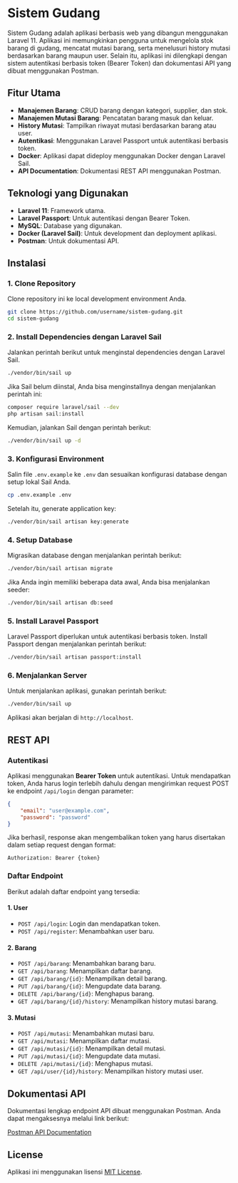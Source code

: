 
# Sistem Gudang

Sistem Gudang adalah aplikasi berbasis web yang dibangun menggunakan Laravel 11. Aplikasi ini memungkinkan pengguna untuk mengelola stok barang di gudang, mencatat mutasi barang, serta menelusuri history mutasi berdasarkan barang maupun user. Selain itu, aplikasi ini dilengkapi dengan sistem autentikasi berbasis token (Bearer Token) dan dokumentasi API yang dibuat menggunakan Postman.

## Fitur Utama

- **Manajemen Barang**: CRUD barang dengan kategori, supplier, dan stok.
- **Manajemen Mutasi Barang**: Pencatatan barang masuk dan keluar.
- **History Mutasi**: Tampilkan riwayat mutasi berdasarkan barang atau user.
- **Autentikasi**: Menggunakan Laravel Passport untuk autentikasi berbasis token.
- **Docker**: Aplikasi dapat dideploy menggunakan Docker dengan Laravel Sail.
- **API Documentation**: Dokumentasi REST API menggunakan Postman.

## Teknologi yang Digunakan

- **Laravel 11**: Framework utama.
- **Laravel Passport**: Untuk autentikasi dengan Bearer Token.
- **MySQL**: Database yang digunakan.
- **Docker (Laravel Sail)**: Untuk development dan deployment aplikasi.
- **Postman**: Untuk dokumentasi API.

## Instalasi

### 1. Clone Repository

Clone repository ini ke local development environment Anda.

```bash
git clone https://github.com/username/sistem-gudang.git
cd sistem-gudang
```

### 2. Install Dependencies dengan Laravel Sail

Jalankan perintah berikut untuk menginstal dependencies dengan Laravel Sail.

```bash
./vendor/bin/sail up
```

Jika Sail belum diinstal, Anda bisa menginstallnya dengan menjalankan perintah ini:

```bash
composer require laravel/sail --dev
php artisan sail:install
```

Kemudian, jalankan Sail dengan perintah berikut:

```bash
./vendor/bin/sail up -d
```

### 3. Konfigurasi Environment

Salin file `.env.example` ke `.env` dan sesuaikan konfigurasi database dengan setup lokal Sail Anda.

```bash
cp .env.example .env
```

Setelah itu, generate application key:

```bash
./vendor/bin/sail artisan key:generate
```

### 4. Setup Database

Migrasikan database dengan menjalankan perintah berikut:

```bash
./vendor/bin/sail artisan migrate
```

Jika Anda ingin memiliki beberapa data awal, Anda bisa menjalankan seeder:

```bash
./vendor/bin/sail artisan db:seed
```

### 5. Install Laravel Passport

Laravel Passport diperlukan untuk autentikasi berbasis token. Install Passport dengan menjalankan perintah berikut:

```bash
./vendor/bin/sail artisan passport:install
```

### 6. Menjalankan Server

Untuk menjalankan aplikasi, gunakan perintah berikut:

```bash
./vendor/bin/sail up
```

Aplikasi akan berjalan di `http://localhost`.

## REST API

### Autentikasi
Aplikasi menggunakan **Bearer Token** untuk autentikasi. Untuk mendapatkan token, Anda harus login terlebih dahulu dengan mengirimkan request POST ke endpoint `/api/login` dengan parameter:

```json
{
    "email": "user@example.com",
    "password": "password"
}
```

Jika berhasil, response akan mengembalikan token yang harus disertakan dalam setiap request dengan format:

```
Authorization: Bearer {token}
```

### Daftar Endpoint

Berikut adalah daftar endpoint yang tersedia:

#### 1. User

- `POST /api/login`: Login dan mendapatkan token.
- `POST /api/register`: Menambahkan user baru.

#### 2. Barang

- `POST /api/barang`: Menambahkan barang baru.
- `GET /api/barang`: Menampilkan daftar barang.
- `GET /api/barang/{id}`: Menampilkan detail barang.
- `PUT /api/barang/{id}`: Mengupdate data barang.
- `DELETE /api/barang/{id}`: Menghapus barang.
- `GET /api/barang/{id}/history`: Menampilkan history mutasi barang.

#### 3. Mutasi

- `POST /api/mutasi`: Menambahkan mutasi baru.
- `GET /api/mutasi`: Menampilkan daftar mutasi.
- `GET /api/mutasi/{id}`: Menampilkan detail mutasi.
- `PUT /api/mutasi/{id}`: Mengupdate data mutasi.
- `DELETE /api/mutasi/{id}`: Menghapus mutasi.
- `GET /api/user/{id}/history`: Menampilkan history mutasi user.

## Dokumentasi API

Dokumentasi lengkap endpoint API dibuat menggunakan Postman. Anda dapat mengaksesnya melalui link berikut:

[Postman API Documentation](https://documenter.getpostman.com/view/38547766/2sAXqwYzXi)

## License

Aplikasi ini menggunakan lisensi [MIT License](https://opensource.org/licenses/MIT).

